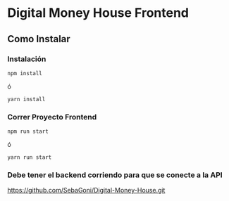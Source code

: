# Digital Money House Frontend

## Como Instalar

### Instalación

`npm install`  

ó  

`yarn install`


### Correr Proyecto Frontend

`npm run start` 

ó  

`yarn run start`

### Debe tener el backend corriendo para que se conecte a la API

https://github.com/SebaGoni/Digital-Money-House.git


